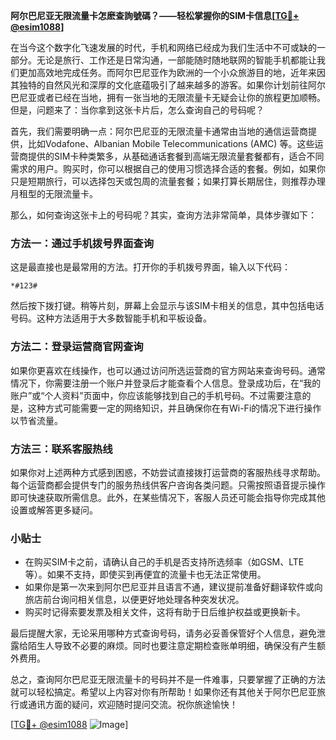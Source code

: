 **阿尔巴尼亚无限流量卡怎麽查詢號碼？——轻松掌握你的SIM卡信息[[TG💪+ @esim1088](https://t.me/s/esim1088)]**

在当今这个数字化飞速发展的时代，手机和网络已经成为我们生活中不可或缺的一部分。无论是旅行、工作还是日常沟通，一部能随时随地联网的智能手机都能让我们更加高效地完成任务。而阿尔巴尼亚作为欧洲的一个小众旅游目的地，近年来因其独特的自然风光和深厚的文化底蕴吸引了越来越多的游客。如果你计划前往阿尔巴尼亚或者已经在当地，拥有一张当地的无限流量卡无疑会让你的旅程更加顺畅。但是，问题来了：当你拿到这张卡片后，怎么查询自己的号码呢？

首先，我们需要明确一点：阿尔巴尼亚的无限流量卡通常由当地的通信运营商提供，比如Vodafone、Albanian Mobile Telecommunications (AMC) 等。这些运营商提供的SIM卡种类繁多，从基础通话套餐到高端无限流量套餐都有，适合不同需求的用户。购买时，你可以根据自己的使用习惯选择合适的套餐。例如，如果你只是短期旅行，可以选择包天或包周的流量套餐；如果打算长期居住，则推荐办理月租型的无限流量卡。

那么，如何查询这张卡上的号码呢？其实，查询方法非常简单，具体步骤如下：

### 方法一：通过手机拨号界面查询
这是最直接也是最常用的方法。打开你的手机拨号界面，输入以下代码：
```
*#123#
```
然后按下拨打键。稍等片刻，屏幕上会显示与该SIM卡相关的信息，其中包括电话号码。这种方法适用于大多数智能手机和平板设备。

### 方法二：登录运营商官网查询
如果你更喜欢在线操作，也可以通过访问所选运营商的官方网站来查询号码。通常情况下，你需要注册一个账户并登录后才能查看个人信息。登录成功后，在“我的账户”或“个人资料”页面中，你应该能够找到自己的手机号码。不过需要注意的是，这种方式可能需要一定的网络知识，并且确保你在有Wi-Fi的情况下进行操作以节省流量。

### 方法三：联系客服热线
如果你对上述两种方式感到困惑，不妨尝试直接拨打运营商的客服热线寻求帮助。每个运营商都会提供专门的服务热线供客户咨询各类问题。只需按照语音提示操作即可快速获取所需信息。此外，在某些情况下，客服人员还可能会指导你完成其他设置或解答更多疑问。

### 小贴士
- 在购买SIM卡之前，请确认自己的手机是否支持所选频率（如GSM、LTE等）。如果不支持，即使买到再便宜的流量卡也无法正常使用。
- 如果你是第一次来到阿尔巴尼亚并且语言不通，建议提前准备好翻译软件或向旅店前台询问相关信息，以便更好地处理各种突发状况。
- 购买时记得索要发票及相关文件，这将有助于日后维护权益或更换新卡。

最后提醒大家，无论采用哪种方式查询号码，请务必妥善保管好个人信息，避免泄露给陌生人导致不必要的麻烦。同时也要注意定期检查账单明细，确保没有产生额外费用。

总之，查询阿尔巴尼亚无限流量卡的号码并不是一件难事，只要掌握了正确的方法就可以轻松搞定。希望以上内容对你有所帮助！如果你还有其他关于阿尔巴尼亚旅行或通讯方面的疑问，欢迎随时提问交流。祝你旅途愉快！

[[TG💪+ @esim1088](https://t.me/s/esim1088) ![Image](https://i.postimg.cc/4NQfJmqS/Snipaste-2025-05-13-00-14-12.png)]